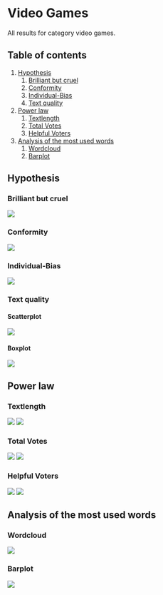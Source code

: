 # Video Games

All results for category video games.

##  Table of contents

1. [Hypothesis](#hypothesis)
    1. [Brilliant but cruel](#brilliant-but-cruel)
    2. [Conformity](#conformity)
    3. [Individual-Bias](#individual-bias)
    4. [Text quality](#text-quality)
2. [Power law](#power-law)
    1. [Textlength](#textlength)
    2. [Total Votes](#total-votes)
    3. [Helpful Voters](#helpful-voters)
3. [Analysis of the most used words](#analysis-of-the-most-used-words)
    1. [Wordcloud](#wordcloud)    
    2. [Barplot](#barplot)

## Hypothesis

### Brilliant but cruel
![](./brilliantButCruelVideoGames.gif)

### Conformity
![](./conformityVideoGames.gif)

### Individual-Bias
![](./individualBiasVideoGames.gif)

### Text quality

#### Scatterplot
![](./scatterPlotwordcountVideoGames.gif)

#### Boxplot
![](./textQualityBoxplotVideoGames.gif)


## Power law

### Textlength
![](./c_compareWordcountToOccurence_VideoGames.gif)
![](./c_powerlawWordcount_VideoGames.gif)

### Total Votes
![](./b_compareVotersToOccurence_VideoGames.gif)
![](./b_powerlawVoters_VideoGames.gif)

### Helpful Voters
![](./a_comparehelpfulVotersToOccurence_VideoGames.gif)
![](./a_powerlawHelpfulVoters_VideoGames.gif)

## Analysis of the most used words

### Wordcloud
![](./)

### Barplot
![](./)


